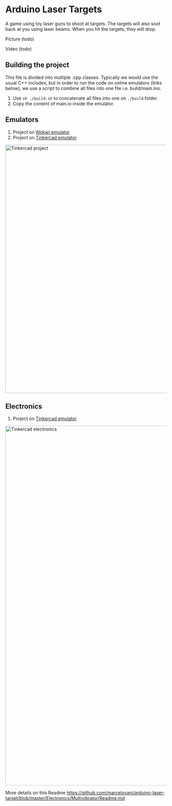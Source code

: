 # Arduino Laser Targets
A game using toy laser guns to shoot at targets. The targets will also soot back at you
using laser beams. When you hit the targets, they will drop.

Picture (todo)

Video (todo)

## Building the project
This file is divided into multiple .cpp classes.
Typically we would use the usual C++ includes, but in order to run the code on online
emulators (links below), we use a script to combine all files into one file i.e. build/main.ino.

1. Use `sh ./build.sh` to concatenate all files into one on `./build` folder.
1. Copy the content of main.io inside the emulator.

## Emulators
1. Project on [Wokwi emulator](https://wokwi.com/projects/353876404628899841)
1. Project on [Tinkercad emulator](https://www.tinkercad.com/things/9kXeDWTP3ij-laser-target)

<img width="776" alt="Tinkercad project" src="https://user-images.githubusercontent.com/2162363/215312279-5ef01fd4-2fc6-4fd4-9c69-44b69fddefcc.png">

## Electronics
1. Project on [Tinkercad emulator](https://www.tinkercad.com/things/8t7ajQeRsDk-copy-of-astable-multivibrator-with-transistor/editel?tenant=circuits)

<img width="1124" alt="Tinkercad electronics" src="https://user-images.githubusercontent.com/2162363/215312438-251dfe73-0eaf-4d4a-b7e8-b2f36ff1289d.png">

More details on this Readme https://github.com/marcelovani/arduino-laser-target/blob/master/Electronics/Multivibrator/Readme.md
